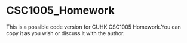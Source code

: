 # CSC1005_Homework
This is a possible code version for CUHK CSC1005 Homework.You can copy it as you wish or discuss it with the author.
